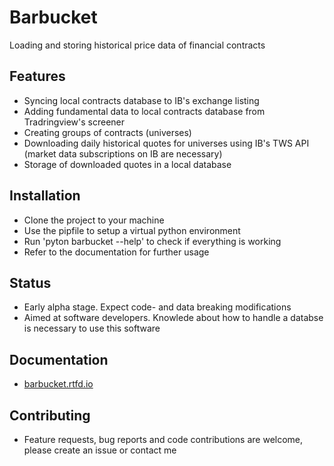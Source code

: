 # Barbucket
Loading and storing historical price data of financial contracts

## Features
* Syncing local contracts database to IB's exchange listing
* Adding fundamental data to local contracts database from Tradringview's screener
* Creating groups of contracts (universes)
* Downloading daily historical quotes for universes using IB's TWS API (market data subscriptions on IB are necessary)
* Storage of downloaded quotes in a local database

## Installation
* Clone the project to your machine
* Use the pipfile to setup a virtual python environment
* Run 'pyton barbucket --help' to check if everything is working
* Refer to the documentation for further usage

## Status
* Early alpha stage. Expect code- and data breaking modifications
* Aimed at software developers. Knowlede about how to handle a databse is necessary to use this software

## Documentation
* [barbucket.rtfd.io](http://barbucket.rtfd.io/)

## Contributing
* Feature requests, bug reports and code contributions are welcome, please create an issue or contact me